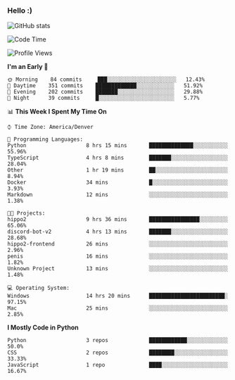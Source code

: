 ### Hello :)

![GitHub stats](https://github-readme-stats.vercel.app/api?username=neverabsolute&count_private=true&include_all_commits=true&bg_color=0D1117&text_color=F3F3F3&title_color=E1E1E1)

<!--START_SECTION:waka-->
![Code Time](http://img.shields.io/badge/Code%20Time-541%20hrs%201%20min-blue)

![Profile Views](http://img.shields.io/badge/Profile%20Views-0-blue)

**I'm an Early 🐤** 

```text
🌞 Morning    84 commits     ███░░░░░░░░░░░░░░░░░░░░░░   12.43% 
🌆 Daytime    351 commits    █████████████░░░░░░░░░░░░   51.92% 
🌃 Evening    202 commits    ███████░░░░░░░░░░░░░░░░░░   29.88% 
🌙 Night      39 commits     █░░░░░░░░░░░░░░░░░░░░░░░░   5.77%

```


📊 **This Week I Spent My Time On** 

```text
⌚︎ Time Zone: America/Denver

💬 Programming Languages: 
Python                   8 hrs 15 mins       ██████████████░░░░░░░░░░░   55.96% 
TypeScript               4 hrs 8 mins        ███████░░░░░░░░░░░░░░░░░░   28.04% 
Other                    1 hr 19 mins        ██░░░░░░░░░░░░░░░░░░░░░░░   8.94% 
Docker                   34 mins             █░░░░░░░░░░░░░░░░░░░░░░░░   3.93% 
Markdown                 12 mins             ░░░░░░░░░░░░░░░░░░░░░░░░░   1.38%

🐱‍💻 Projects: 
hippo2                   9 hrs 36 mins       ████████████████░░░░░░░░░   65.06% 
discord-bot-v2           4 hrs 13 mins       ███████░░░░░░░░░░░░░░░░░░   28.68% 
hippo2-frontend          26 mins             ░░░░░░░░░░░░░░░░░░░░░░░░░   2.96% 
penis                    16 mins             ░░░░░░░░░░░░░░░░░░░░░░░░░   1.82% 
Unknown Project          13 mins             ░░░░░░░░░░░░░░░░░░░░░░░░░   1.48%

💻 Operating System: 
Windows                  14 hrs 20 mins      ████████████████████████░   97.15% 
Mac                      25 mins             ░░░░░░░░░░░░░░░░░░░░░░░░░   2.85%

```

**I Mostly Code in Python** 

```text
Python                   3 repos             ████████████░░░░░░░░░░░░░   50.0% 
CSS                      2 repos             ████████░░░░░░░░░░░░░░░░░   33.33% 
JavaScript               1 repo              ████░░░░░░░░░░░░░░░░░░░░░   16.67%

```



<!--END_SECTION:waka-->
